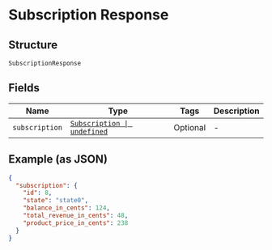 
# Subscription Response

## Structure

`SubscriptionResponse`

## Fields

| Name | Type | Tags | Description |
|  --- | --- | --- | --- |
| `subscription` | [`Subscription \| undefined`](../../doc/models/subscription.md) | Optional | - |

## Example (as JSON)

```json
{
  "subscription": {
    "id": 8,
    "state": "state0",
    "balance_in_cents": 124,
    "total_revenue_in_cents": 48,
    "product_price_in_cents": 238
  }
}
```

